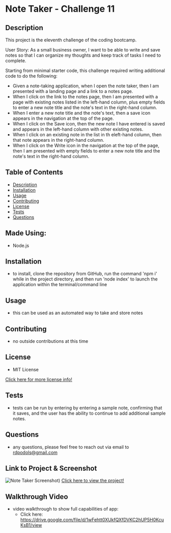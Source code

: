 # Note Taker - Challenge 11

## Description
This project is the eleventh challenge of the coding bootcamp.

User Story: As a small business owner, I want to be able to write and save notes so that I can organize my thoughts and keep track of tasks I need to complete.

Starting from minimal starter code, this challenge required writing additional code to do the following:
* Given a note-taking application, when I open the note taker, then I am presented with a landing page and a link to a notes page.
* When I click on the link to the notes page, then I am presented with a page with existing notes listed in the left-hand column, plus empty fields to enter a new note title and the note's text in the right-hand column.
* When I enter a new note title and the note's text, then a save icon appears in the navigation at the top of the page.
* When I click on the Save icon, then the new note I have entered is saved and appears in the left-hand column with other existing notes.
* When I click on an existing note in the list in th eleft-hand column, then that note appears in the right-hand column.
* When I click on the Write icon in the navigation at the top of the page, then I am presented with empty fields to enter a new note title and the note's text in the right-hand column.

## Table of Contents
- [Description](#description)
- [Installation](#installation)
- [Usage](#usage)
- [Contributing](#contributing)
- [License](#license)
- [Tests](#tests)
- [Questions](#questions)

## Made Using:
* Node.js

## Installation
* to install, clone the repository from GitHub, run the command 'npm i' while in the project directory, and then run 'node index' to launch the application within the terminal/command line

## Usage
* this can be used as an automated way to take and store notes

## Contributing
* no outside contributions at this time

## License
* MIT License

[Click here for more license info!](https://choosealicense.com/licenses/mit/)

## Tests
* tests can be run by entering by entering a sample note, confirming that it saves, and the user has the ability to continue to add additional sample notes.

## Questions
* any questions, please feel free to reach out via email to rdpodols@gmail.com

## Link to Project & Screenshot
![Note Taker Screenshot)](/assets/images/applicationImage1.png)
[Click here to view the project!](https://rpodols.github.io/team-profile-generator/)

## Walkthrough Video
* video walkthrough to show full capabilities of app:
    - Click here: https://drive.google.com/file/d/1wFehtt0XUkfQXfDVKC2hUP5H0KcuKsB1/view
